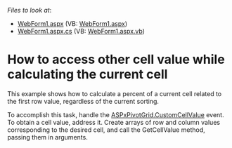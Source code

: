 <!-- default file list -->
*Files to look at*:

* [WebForm1.aspx](./CS/WebAppCustomCellValue/WebForm1.aspx) (VB: [WebForm1.aspx](./VB/WebAppCustomCellValue/WebForm1.aspx))
* [WebForm1.aspx.cs](./CS/WebAppCustomCellValue/WebForm1.aspx.cs) (VB: [WebForm1.aspx.vb](./VB/WebAppCustomCellValue/WebForm1.aspx.vb))
<!-- default file list end -->
# How to access other cell value while calculating the current cell


<p>This example shows how to calculate a percent of a current cell related to the first row value, regardless of the current sorting.</p>
<p>To accomplish this task, handle the <a href="https://documentation.devexpress.com/#AspNet/DevExpressWebASPxPivotGridASPxPivotGrid_CustomCellValuetopic">ASPxPivotGrid.CustomCellValue</a> event. To obtain a cell value, address it. Create arrays of row and column values corresponding to the desired cell, and call the GetCellValue method, passing them in arguments.</p>

<br/>


